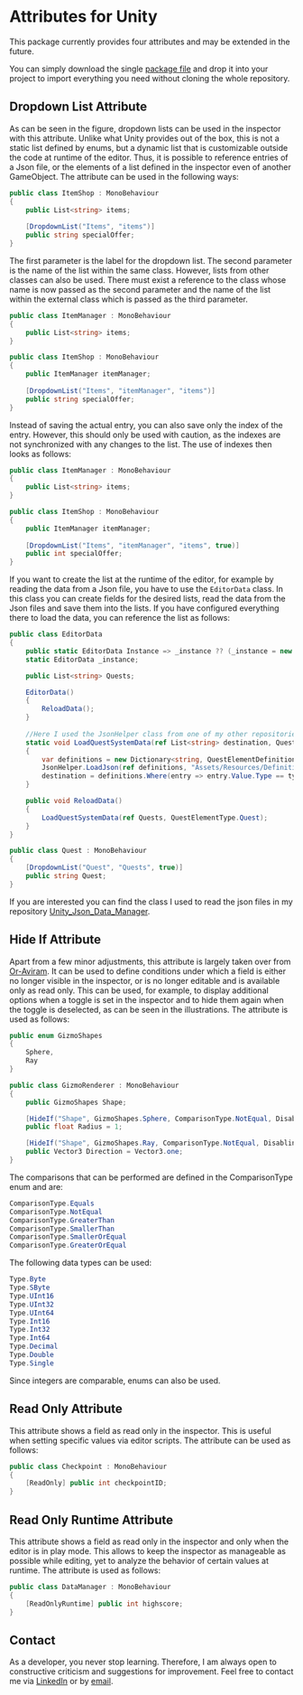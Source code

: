 # Attributes for Unity
 
This package currently provides four attributes and may be extended in the future.

You can simply download the single [package file](Attributes.unitypackage) and drop it into your project to import everything you need without cloning the whole repository. 

## Dropdown List Attribute
As can be seen in the figure, dropdown lists can be used in the inspector with this attribute. Unlike what Unity provides out of the box, this is not a static list defined by enums, but a dynamic list that is customizable outside the code at runtime of the editor. Thus, it is possible to reference entries of a Json file, or the elements of a list defined in the inspector even of another GameObject. The attribute can be used in the following ways:

```C#
public class ItemShop : MonoBehaviour
{
    public List<string> items;
    
    [DropdownList("Items", "items")]
    public string specialOffer;
}
```

The first parameter is the label for the dropdown list. The second parameter is the name of the list within the same class.
However, lists from other classes can also be used. There must exist a reference to the class whose name is now passed as the second parameter and the name of the list within the external class which is passed as the third parameter.

```C#
public class ItemManager : MonoBehaviour
{
    public List<string> items;
}

public class ItemShop : MonoBehaviour
{
    public ItemManager itemManager;
    
    [DropdownList("Items", "itemManager", "items")]
    public string specialOffer;
}
```

Instead of saving the actual entry, you can also save only the index of the entry. However, this should only be used with caution, as the indexes are not synchronized with any changes to the list. The use of indexes then looks as follows:

```C#
public class ItemManager : MonoBehaviour
{
    public List<string> items;
}

public class ItemShop : MonoBehaviour
{
    public ItemManager itemManager;
    
    [DropdownList("Items", "itemManager", "items", true)]
    public int specialOffer;
}
```

If you want to create the list at the runtime of the editor, for example by reading the data from a Json file, you have to use the ```EditorData``` class. In this class you can create fields for the desired lists, read the data from the Json files and save them into the lists. If you have configured everything there to load the data, you can reference the list as follows:

```C#
public class EditorData
{
    public static EditorData Instance => _instance ?? (_instance = new EditorData());
    static EditorData _instance;

    public List<string> Quests;

    EditorData()
    {
        ReloadData();
    }
    
    //Here I used the JsonHelper class from one of my other repositories to load the needed data, but you can use here whatever you want.
    static void LoadQuestSystemData(ref List<string> destination, QuestElementType type)
    {
        var definitions = new Dictionary<string, QuestElementDefinition>();
        JsonHelper.LoadJson(ref definitions, "Assets/Resources/Definitions/QuestElementDefinitions.json");
        destination = definitions.Where(entry => entry.Value.Type == type).Select(entry => entry.Key).ToList();
    }

    public void ReloadData()
    {
        LoadQuestSystemData(ref Quests, QuestElementType.Quest);
    }
}

public class Quest : MonoBehaviour
{
    [DropdownList("Quest", "Quests", true)]
    public string Quest;
}
```

If you are interested you can find the class I used to read the json files in my repository [Unity_Json_Data_Manager](https://github.com/19Chris98H/Unity_Json_Data_Manager).

## Hide If Attribute
Apart from a few minor adjustments, this attribute is largely taken over from [Or-Aviram](https://forum.unity.com/threads/draw-a-field-only-if-a-condition-is-met.448855/). It can be used to define conditions under which a field is either no longer visible in the inspector, or is no longer editable and is available only as read only. This can be used, for example, to display additional options when a toggle is set in the inspector and to hide them again when the toggle is deselected, as can be seen in the illustrations. The attribute is used as follows:

```C#
public enum GizmoShapes
{
    Sphere,
    Ray
}

public class GizmoRenderer : MonoBehaviour
{
    public GizmoShapes Shape;

    [HideIf("Shape", GizmoShapes.Sphere, ComparisonType.NotEqual, DisablingType.Hide)]
    public float Radius = 1;

    [HideIf("Shape", GizmoShapes.Ray, ComparisonType.NotEqual, DisablingType.Hide)]
    public Vector3 Direction = Vector3.one;
}
```

The comparisons that can be performed are defined in the ComparisonType enum and are:

```C#
ComparisonType.Equals
ComparisonType.NotEqual
ComparisonType.GreaterThan
ComparisonType.SmallerThan
ComparisonType.SmallerOrEqual
ComparisonType.GreaterOrEqual
```

The following data types can be used:

```C#
Type.Byte
Type.SByte
Type.UInt16
Type.UInt32
Type.UInt64
Type.Int16
Type.Int32
Type.Int64
Type.Decimal
Type.Double
Type.Single
```

Since integers are comparable, enums can also be used.

## Read Only Attribute
This attribute shows a field as read only in the inspector. This is useful when setting specific values via editor scripts. The attribute can be used as follows:

```C#
public class Checkpoint : MonoBehaviour
{
    [ReadOnly] public int checkpointID;
}
```

## Read Only Runtime Attribute
This attribute shows a field as read only in the inspector and only when the editor is in play mode. This allows to keep the inspector as manageable as possible while editing, yet to analyze the behavior of certain values at runtime. The attribute is used as follows:

```C#
public class DataManager : MonoBehaviour
{
    [ReadOnlyRuntime] public int highscore;
}
```

## Contact
As a developer, you never stop learning. Therefore, I am always open to constructive criticism and suggestions for improvement. Feel free to contact me via [LinkedIn](https://www.linkedin.com/in/christian-h%C3%B6rath-0ba068201/) or by [email](mailto:hoerath.christian@gmail.com).
